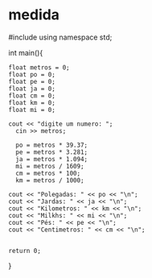 # medida
#include<iostream>
using namespace std;

int main(){
	
	float metros = 0;
	float po = 0;
	float pe = 0;
	float ja = 0;
	float cm = 0;
	float km = 0;
	float mi = 0;
	
	cout << "digite um numero: ";
	  cin >> metros;
	  
	  po = metros * 39.37;
      pe = metros * 3.281;
	  ja = metros * 1.094;
	  mi = metros / 1609;
	  cm = metros * 100;
	  km = metros / 1000;

	cout << "Polegadas: " << po << "\n";
	cout << "Jardas: " << ja << "\n";
	cout << "Kilometros: " << km << "\n";
	cout << "Milkhs: " << mi << "\n";
	cout << "Pés: " << pe << "\n";
	cout << "Centimetros: " << cm << "\n";
	
	
	return 0;
}

